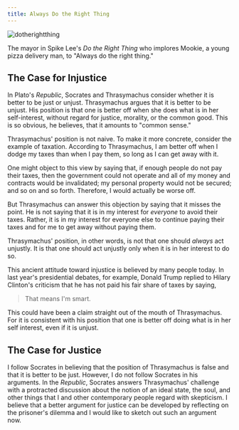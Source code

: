 ```yaml
---
title: Always Do the Right Thing
---
```

![dotherightthing](/assets/dotherightthing.jpg)

<div class="caption">The mayor in Spike Lee's <em>Do the Right Thing</em> who implores Mookie, a young pizza delivery man, to "Always do the right thing."</div>

## The Case for Injustice

In Plato's _Republic_, Socrates and Thrasymachus consider whether it is better to be just or unjust. Thrasymachus argues that it is better to be unjust. His position is that one is better off when she does what is in her self-interest, without regard for justice, morality, or the common good. This is so obvious, he believes, that it amounts to "common sense."

Thrasymachus' position is not naive. To make it more concrete, consider the example of taxation. According to Thrasymachus, I am better off when I dodge my taxes than when I pay them, so long as I can get away with it.

One might object to this view by saying that, if enough people do not pay their taxes, then the government could not operate and all of my money and contracts would be invalidated; my personal property would not be secured; and so on and so forth. Therefore, I would actually be worse off.

But Thrasymachus can answer this objection by saying that it misses the point. He is not saying that it is in my interest for _everyone_ to avoid their taxes. Rather, it is in my interest for everyone else to continue paying their taxes and for me to get away without paying them.

Thrasymachus' position, in other words, is not that one should _always_ act unjustly. It is that one should act unjustly only when it is in her interest to do so.

This ancient attitude toward injustice is believed by many people today. In last year's presidential debates, for example, Donald Trump replied to Hilary Clinton's criticism that he has not paid his fair share of taxes by saying,

> That means I'm smart.

This could have been a claim straight out of the mouth of Thrasymachus. For it is consistent with his position that one is better off doing what is in her self interest, even if it is unjust.

## The Case for Justice

I follow Socrates in believing that the position of Thrasymachus is false and that it is better to be just. However, I do not follow Socrates in his arguments. In the _Republic_, Socrates answers Thrasymachus' challenge with a protracted discussion about the notion of an ideal state, the soul, and other things that I and other contemporary people regard with skepticism. I believe that a better argument for justice can be developed by reflecting on the prisoner's dilemma and I would like to sketch out such an argument now.

